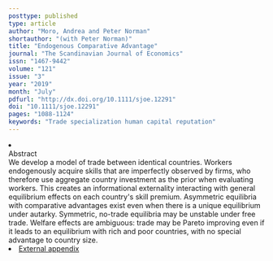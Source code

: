 ```yaml
---
posttype: published
type: article
author: "Moro, Andrea and Peter Norman"
shortauthor: "(with Peter Norman)"
title: "Endogenous Comparative Advantage"
journal: "The Scandinavian Journal of Economics"
issn: "1467-9442"
volume: "121"
issue: "3"
year: "2019"
month: "July"
pdfurl: "http://dx.doi.org/10.1111/sjoe.12291"
doi: "10.1111/sjoe.12291"
pages: "1088-1124"
keywords: "Trade specialization human capital reputation"
---
```

<li class='acc_hide'> <div class="title">Abstract</div>
We develop a model of trade between identical countries. Workers endogenously
acquire skills that are imperfectly observed by firms, who therefore use aggregate
country investment as the prior when evaluating workers. This creates an informational
externality interacting with general equilibrium effects on each country's skill premium.
Asymmetric equilibria with comparative advantages exist even when there is a unique
equilibrium under autarky. Symmetric, no-trade equilibria may be unstable under free
trade. Welfare effects are ambiguous: trade may be Pareto improving even if it leads
to an equilibrium with rich and poor countries, with no special advantage to country
size.
</li>
<li class='acc_hide pdfli spacepdf'><span class="title"><a href="http://andreamoro.net/_assets/papers/eca_external_appendix.pdf" target="_blank">
External appendix
    </a>
  </span>
</li>
